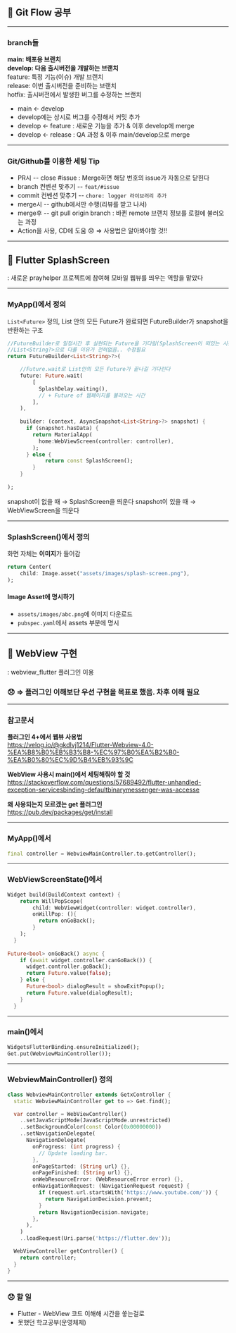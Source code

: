 ## 🎯 Git Flow 공부
___
### branch들

**main: 배포용 브랜치**  
**develop: 다음 출시버전을 개발하는 브랜치**  
feature: 특정 기능(이슈) 개발 브랜치  
release: 이번 출시버전을 준비하는 브랜치  
hotfix: 출시버전에서 발생한 버그를 수정하는 브랜치  

- main ← develop
- develop에는 상시로 버그를 수정해서 커밋 추가
- develop ← feature : 새로운 기능을 추가 & 이후 develop에 merge
- develop ← release : QA 과정 & 이후 main/develop으로 merge
___
### Git/Github를 이용한 세팅 Tip
- PR시 -- close #issue : Merge하면 해당 번호의 issue가 자동으로 닫힌다
- branch 컨벤션 맞추기 -- `feat/#issue`
- commit 컨벤션 맞추기 -- `chore: logger 라이브러리 추가`
- merge시 -- github에서만 수행(리뷰를 받고 나서)
- merge후 -- git pull origin branch : 바뀐 remote 브랜치 정보를 로컬에 불러오는 과정
- Action을 사용, CD에 도움 😞 ⇒ 사용법은 알아봐야할 것!!
___
## 🎯 Flutter SplashScreen
: 새로운 prayhelper 프로젝트에 참여해 모바일 웹뷰를 띄우는 역할을 맡았다
___

### MyApp()에서 정의
`List<Future>` 정의, List 안의 모든 Future가 완료되면 FutureBuilder가 snapshot을 반환하는 구조
``` Dart
//FutureBuilder로 일정시간 후 실현되는 Future을 기다림(SplashScreen이 떠있는 시간)
//List<String?>으로 다룰 이유가 전혀없음.. 수정필요
return FutureBuilder<List<String>?>(

	//Future.wait로 List안의 모든 Future가 끝나길 기다린다
	future: Future.wait(
    	[
          SplashDelay.waiting(),
          // + Future of 웹페이지를 불러오는 시간
        ],
    ),
    
    builder: (context, AsyncSnapshot<List<String>?> snapshot) {
      if (snapshot.hasData) {
        return MaterialApp(
          home:WebViewScreen(controller: controller),
        );       
      } else {
            return const SplashScreen();
      	}
    }
    
);
```
snapshot이 없을 때 → SplashScreen을 띄운다
snapshot이 있을 때 → WebViewScreen을 띄운다
___
### SplashScreen()에서 정의
화면 자체는 **이미지**가 들어감
``` Dart
return Center(
    child: Image.asset("assets/images/splash-screen.png"),
);
```

#### Image Asset에 명시하기
- `assets/images/abc.png`에 이미지 다운로드
- `pubspec.yaml`에서 assets 부분에 명시
___
## 🎯 WebView 구현
: webview_flutter 플러그인 이용
### 😞 ⇒ 플러그인 이해보단 우선 구현을 목표로 했음. 차후 이해 필요
___
### 참고문서
**플러그인 4+에서 웹뷰 사용법**  
https://velog.io/@gkdlvj1214/Flutter-Webview-4.0-%EA%B8%B0%EB%B3%B8-%EC%97%B0%EA%B2%B0-%EA%B0%80%EC%9D%B4%EB%93%9C  

**WebView 사용시 main()에서 세팅해줘야 할 것**  
https://stackoverflow.com/questions/57689492/flutter-unhandled-exception-servicesbinding-defaultbinarymessenger-was-accesse

**왜 사용되는지 모르겠는 get 플러그인**  
https://pub.dev/packages/get/install
___
### MyApp()에서
``` Dart
final controller = WebviewMainController.to.getController();
```
___
### WebViewScreenState()에서
``` Dart
Widget build(BuildContext context) {
    return WillPopScope(
        child: WebViewWidget(controller: widget.controller),
        onWillPop: (){
          return onGoBack();
        }
    );
  }
  
Future<bool> onGoBack() async {
    if (await widget.controller.canGoBack()) {
      widget.controller.goBack();
      return Future.value(false);
    } else {
      Future<bool> dialogResult = showExitPopup();
      return Future.value(dialogResult);
    }
  }
```
___
### main()에서
``` Dart
WidgetsFlutterBinding.ensureInitialized();
Get.put(WebviewMainController());
```
___
### WebviewMainController() 정의
``` Dart
class WebviewMainController extends GetxController {
  static WebviewMainController get to => Get.find();

  var controller = WebViewController()
    ..setJavaScriptMode(JavaScriptMode.unrestricted)
    ..setBackgroundColor(const Color(0x00000000))
    ..setNavigationDelegate(
      NavigationDelegate(
        onProgress: (int progress) {
          // Update loading bar.
        },
        onPageStarted: (String url) {},
        onPageFinished: (String url) {},
        onWebResourceError: (WebResourceError error) {},
        onNavigationRequest: (NavigationRequest request) {
          if (request.url.startsWith('https://www.youtube.com/')) {
            return NavigationDecision.prevent;
          }
          return NavigationDecision.navigate;
        },
      ),
    )
    ..loadRequest(Uri.parse('https://flutter.dev'));

  WebViewController getController() {
    return controller;
  }
}
```
___
### 😞 할 일
- Flutter - WebView 코드 이해해 시간을 쏳는걸로
- 못했던 학교공부(운영체제)

